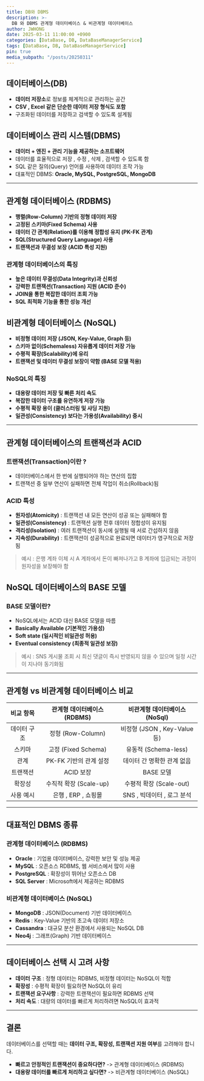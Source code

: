 ```yaml
---
title: DB와 DBMS
description: >-
  DB 와 DBMS 관계형 데이터베이스 & 비관계형 데이터베이스
author: JWHONG
date: 2025-03-11 11:00:00 +0900
categories: [DataBase, DB, DataBaseManagerService]
tags: [DataBase, DB, DataBaseManagerService]
pin: true
media_subpath: "/posts/20250311"
---
```


## 데이터베이스(DB)

  - **데이터 저장소**로 정보를 체계적으로 관리하는 공간
  - **CSV , Excel 같은 단순한 데이터 저장 형식도 포함**
  - 구조화된 데이터를 저장하고 검색할 수 있도록 설계됨

## 데이터베이스 관리 시스템(DBMS)

  - **데이터 + 엔진 + 관리 기능을 제공하는 소프트웨어**
  - 데이터를 효율적으로 저장 , 수정 , 삭제 , 검색할 수 있도록 함
  - SQL 같은 질의(Query) 언어를 사용하여 데이터 조작 가능
  - 대표적인 DBMS: **Oracle, MySQL, PostgreSQL, MongoDB**

---

## 관계형 데이터베이스 (RDBMS)

  - **행렬(Row-Column) 기반의 정형 데이터 저장**
  - **고정된 스키마(Fixed Schema) 사용**
  - **데이터 간 관계(Relation)를 이용해 정합성 유지 (PK-FK 관계)**
  - **SQL(Structured Query Language) 사용**
  - **트랜잭션과 무결성 보장 (ACID 특성 지원)**

### 관계형 데이터베이스의 특징

  - **높은 데이터 무결성(Data Integrity)과 신뢰성**
  - **강력한 트랜잭션(Transaction) 지원 (ACID 준수)**
  - **JOIN을 통한 복잡한 데이터 조회 가능**
  - **SQL 최적화 기능을 통한 성능 개선**

## 비관계형 데이터베이스 (NoSQL)

  - **비정형 데이터 저장 (JSON, Key-Value, Graph 등)**
  - **스키마 없이(Schemaless) 자유롭게 데이터 저장 가능**
  - **수평적 확장(Scalability)에 유리**
  - **트랜잭션 및 데이터 무결성 보장이 약함 (BASE 모델 적용)**

### NoSQL의 특징

  - **대용량 데이터 저장 및 빠른 처리 속도**
  - **복잡한 데이터 구조를 유연하게 저장 가능**
  - **수평적 확장 용이 (클러스터링 및 샤딩 지원)**
  - **일관성(Consistency) 보다는 가용성(Availability) 중시**

---

## 관계형 데이터베이스의 트랜잭션과 ACID

### 트랜잭션(Transaction)이란 ? 

  - 데이터베이스에서 한 번에 실행되어야 하는 연산의 집합
  - 트랜잭션 중 일부 연산이 실패하면 전체 작업이 취소(Rollback)됨

### ACID 특성

  - **원자성(Atomicity)** : 트랜잭션 내 모든 연산이 성공 또는 실패해야 함
  - **일관성(Consistency)** : 트랜잭션 실행 전후 데이터 정합성이 유지됨
  - **격리성(Isolation)** : 여러 트랜잭션이 동시에 실행될 때 서로 간섭하지 않음
  - **지속성(Durability)** : 트랜잭션이 성공적으로 완료되면 데이터가 영구적으로 저장됨

> 예시 : 은행 계좌 이체 시 A 계좌에서 돈이 빠져나가고 B 계좌에 입금되는 과정이 원자성을 보장해야 함

## NoSQL 데이터베이스의 BASE 모델

### BASE 모델이란?

  - NoSQL에서는 ACID 대신 BASE 모델을 따름
  - **Basically Available (기본적인 가용성)**
  - **Soft state (일시적인 비일관성 허용)**
  - **Eventual consistency (최종적 일관성 보장)**

> 예시 : SNS 게시물 조회 시 최신 댓글이 즉시 반영되지 않을 수 있으며 일정 시간이 지나야 동기화됨

---

## 관계형 vs 비관계형 데이터베이스 비교

|**비교 항목**|**관계형 데이터베이스(RDBMS)**|**비관계형 데이터베이스(NoSql)**|
|:---:|:---:|:---:|
|데이터 구조|정형 (Row-Column)|비정형 (JSON , Key-Value 등)| 
|스키마|고정 (Fixed Schema)|유동적 (Schema-less)| 
|관계|PK-FK 기반의 관계 설정|데이터 간 명확한 관계 없음| 
|트랜잭션|ACID 보장|BASE 모델| 
|확장성|수직적 확장 (Scale-up)|수평적 확장 (Scale-out)| 
|사용 예시|은행 , ERP , 쇼핑몰|SNS , 빅데이터 , 로그 분석|

---

## 대표적인 DBMS 종류

### 관계형 데이터베이스 (RDBMS)

  - **Oracle** : 기업용 데이터베이스, 강력한 보안 및 성능 제공
  - **MySQL** : 오픈소스 RDBMS, 웹 서비스에서 많이 사용
  - **PostgreSQL** : 확장성이 뛰어난 오픈소스 DB
  - **SQL Server** : Microsoft에서 제공하는 RDBMS

### 비관계형 데이터베이스 (NoSQL)

  - **MongoDB** : JSON(Document) 기반 데이터베이스
  - **Redis** : Key-Value 기반의 초고속 데이터 저장소
  - **Cassandra** : 대규모 분산 환경에서 사용되는 NoSQL DB
  - **Neo4j** : 그래프(Graph) 기반 데이터베이스

--- 

## 데이터베이스 선택 시 고려 사항

  - **데이터 구조** : 정형 데이터는 RDBMS, 비정형 데이터는 NoSQL이 적합
  - **확장성** : 수평적 확장이 필요하면 NoSQL이 유리
  - **트랜잭션 요구사항** : 강력한 트랜잭션이 필요하면 RDBMS 선택
  - **처리 속도** : 대량의 데이터를 빠르게 처리하려면 NoSQL이 효과적

---

## 결론

데이터베이스를 선택할 때는 **데이터 구조, 확장성, 트랜잭션 지원 여부**를 고려해야 합니다.

 - **빠르고 안정적인 트랜잭션이 중요하다면?** -> 관계형 데이터베이스 (RDBMS)
 - **대용량 데이터를 빠르게 처리하고 싶다면?** -> 비관계형 데이터베이스 (NoSQL)